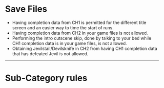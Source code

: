 # **Save Files**
* Having completion data from CH1 is permitted for the different title screen and an easier way to time the start of runs.
* Having completion data from CH2 in your game files is not allowed.
* Performing the intro cutscene skip, done by talking to your bed while CH1 completion data is in your game files, is not allowed.
* Obtaining Jevilstail/Devilsknife in CH2 from having CH1 completion data that has defeated Jevil is not allowed.

***

# **Sub-Category rules**